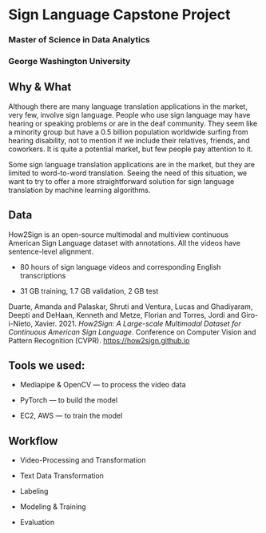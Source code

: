 # Sign Language Capstone Project
### Master of Science in Data Analytics
### George Washington University

## Why & What
Although there are many language translation applications in the market, very few, involve sign language. People who use sign language may have hearing or speaking problems or are in the deaf community. They seem like a minority group but have a 0.5 billion population worldwide surfing from hearing disability, not to mention if we include their relatives, friends, and coworkers. It is quite a potential market, but few people pay attention to it.

Some sign language translation applications are in the market, but they are limited to word-to-word translation. Seeing the need of this situation, we want to try to offer a more straightforward solution for sign language translation by machine learning algorithms.

## Data

How2Sign is an open-source multimodal and multiview continuous American Sign Language dataset with annotations. All the videos have sentence-level alignment.

- 80 hours of sign language videos and corresponding English transcriptions

- 31 GB training, 1.7 GB validation, 2 GB test

Duarte, Amanda and Palaskar, Shruti and Ventura, Lucas and Ghadiyaram, Deepti and DeHaan, Kenneth and Metze, Florian and Torres, Jordi and Giro-i-Nieto, Xavier. 2021. *How2Sign: A Large-scale Multimodal Dataset for Continuous American Sign Language*. Conference on Computer Vision and Pattern Recognition (CVPR). https://how2sign.github.io  

## Tools we used:

- Mediapipe & OpenCV — to process the video data

- PyTorch — to build the model

- EC2, AWS — to train the model

## Workflow

- Video-Processing and Transformation

- Text Data Transformation

- Labeling

- Modeling & Training

- Evaluation

